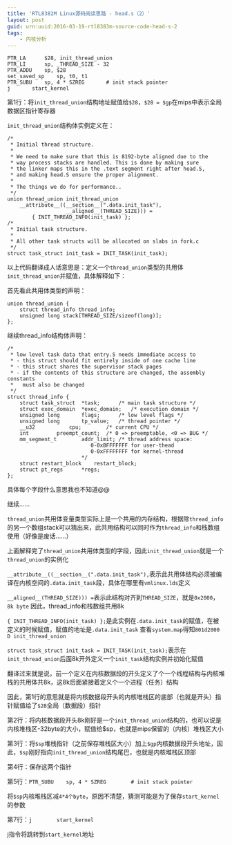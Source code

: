 ```yaml
---
title: 'RTL8382M Linux源码阅读思路 - head.s（2）'
layout: post
guid: urn:uuid:2016-03-19-rtl8383m-source-code-head-s-2
tags:
    - 内核分析
---
```


	PTR_LA		$28, init_thread_union
	PTR_LI		sp, _THREAD_SIZE - 32
	PTR_ADDU	sp, $28
	set_saved_sp	sp, t0, t1
	PTR_SUBU	sp, 4 * SZREG		# init stack pointer
	j		start_kernel
	
第1行：将`init_thread_union`结构地址赋值给`$28`，`$28 = $gp`在mips中表示全局数据区指针寄存器

`init_thread_union`结构体实例定义在：

	/*
	 * Initial thread structure.
	 *
	 * We need to make sure that this is 8192-byte aligned due to the
	 * way process stacks are handled. This is done by making sure
	 * the linker maps this in the .text segment right after head.S,
	 * and making head.S ensure the proper alignment.
	 *
	 * The things we do for performance..
	 */
	union thread_union init_thread_union
		__attribute__((__section__(".data.init_task"),
					   __aligned__(THREAD_SIZE))) =
			{ INIT_THREAD_INFO(init_task) };
	/*
	 * Initial task structure.
	 *
	 * All other task structs will be allocated on slabs in fork.c
	 */
	struct task_struct init_task = INIT_TASK(init_task);
	
以上代码翻译成人话意思是：定义一个`thread_union`类型的共用体`init_thread_union`并赋值，具体解释如下：

首先看此共用体类型的声明：

	union thread_union {
		struct thread_info thread_info;
		unsigned long stack[THREAD_SIZE/sizeof(long)];
	};
	
继续thread_info结构体声明：

	/*
	 * low level task data that entry.S needs immediate access to
	 * - this struct should fit entirely inside of one cache line
	 * - this struct shares the supervisor stack pages
	 * - if the contents of this structure are changed, the assembly constants
	 *   must also be changed
	 */
	struct thread_info {
		struct task_struct	*task;		/* main task structure */
		struct exec_domain	*exec_domain;	/* execution domain */
		unsigned long		flags;		/* low level flags */
		unsigned long		tp_value;	/* thread pointer */
		__u32			cpu;		/* current CPU */
		int			preempt_count;	/* 0 => preemptable, <0 => BUG */
		mm_segment_t		addr_limit;	/* thread address space:
							   0-0xBFFFFFFF for user-thead
							   0-0xFFFFFFFF for kernel-thread
							*/
		struct restart_block	restart_block;
		struct pt_regs		*regs;
	};
	
具体每个字段什么意思我也不知道@@

继续……

`thread_union`共用体变量类型实际上是一个共用的内存结构，根据除`thread_info`的另一个数组stack可以猜出来，此共用结构可以同时作为`thread_info`和栈数组使用（好像是废话……）

上面解释完了`thread_union`共用体类型的字段，因此`init_thread_union`就是一个`thread_union`的实例化

`__attribute__((__section__(".data.init_task"),`表示此共用体结构必须被编译在内核空间的`.data.init_task`段，具体在哪里有`vmlinux.lds`定义

`__aligned__(THREAD_SIZE))) =`表示此结构对齐到`THREAD_SIZE`，就是`0x2000`，`8k byte`
因此，thread_info和栈数组共用8k

`{ INIT_THREAD_INFO(init_task) };`是此实例在`.data.init_task`的赋值，在被定义的时候赋值，赋值的地址是`.data.init_task`
查看`system.map`得知`801d2000 D init_thread_union`

`struct task_struct init_task = INIT_TASK(init_task);`表示在`init_thread_union`后面8k开外定义一个`init_task`结构实例并初始化赋值

翻译过来就是说，前一个定义在内核数据段的开头定义了个一个线程结构与内核堆栈的共用体共8k，这8k后面紧接着定义个一个进程（任务）结构

因此，第1行的意思就是将内核数据段开头的内核堆栈区的底部（也就是开头）指针赋值给了`$28`全局（数据段）指针

第2行：将内核数据段开头8k刚好是一个`init_thread_union`结构的，也可以说是内核堆栈区-32byte的大小，赋值给$sp，也就是mips保留的（内核）堆栈区大小

第3行：将`$sp`堆栈指针（之前保存堆栈区大小）加上`$gp`内核数据段开头地址，因此，`$sp`刚好指向`init_thread_union`结构尾巴，也就是内核堆栈区顶部

第4行：保存这两个指针

第5行：`PTR_SUBU    sp, 4 * SZREG        # init stack pointer`

将`$sp`内核堆栈区减`4*4个byte`，原因不清楚，猜测可能是为了保存`start_kernel`的参数

第7行：`j        start_kernel`

j指令将跳转到`start_kernel`地址